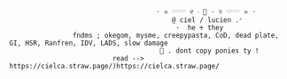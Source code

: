                                          ⋅ ⟡ 𓎟𓎟 ୧ ‧ 📌 ⋅ ୨ 𓎟𓎟 ⟡ ⋅
                                             @ ciel / lucien .ᐟ
                                              ⋅  he ♰ they
                    fndms ; okegom, mysme, creepypasta, CoD, dead plate, GI, HSR, Ranfren, IDV, LADS, slow damage
                                          🐾 . dont copy ponies ty !
                              read --> https://cielca.straw.page/)https://cielca.straw.page/     
